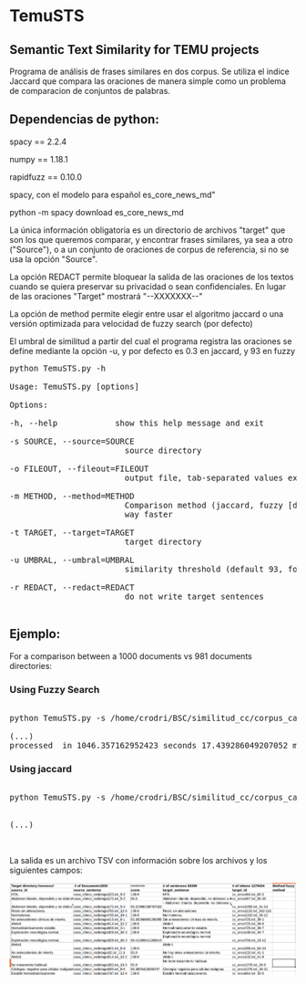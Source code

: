 # TemuSTS
##  Semantic Text Similarity for TEMU projects

Programa de análisis de frases similares en dos corpus. Se utiliza el indice Jaccard que compara las oraciones de manera simple como un problema de comparacion de conjuntos de palabras.

## Dependencias de python:

spacy == 2.2.4

numpy == 1.18.1

rapidfuzz == 0.10.0

spacy, con el modelo para español es_core_news_md"

python -m spacy download es_core_news_md


La única información obligatoria es un directorio de archivos "target" que son los que queremos comparar, y encontrar frases similares, ya sea a otro ("Source"), o a un conjunto de oraciones de corpus de referencia, si no se usa la opción "Source".

La opción REDACT permite bloquear la salida de las oraciones de los textos cuando se quiera preservar su privacidad o sean confidenciales. En lugar de las oraciones "Target" mostrará "--XXXXXXX--"

La opción de method permite elegir entre usar el algoritmo jaccard o una versión optimizada para velocidad de fuzzy search (por defecto)

El umbral de similitud a partir del cual el programa registra las oraciones se define mediante la opción -u, y por defecto es 0.3 en jaccard, y 93 en fuzzy

<pre>
python TemuSTS.py -h

Usage: TemuSTS.py [options]

Options:

-h, --help            show this help message and exit

-s SOURCE, --source=SOURCE
                        source directory

-o FILEOUT, --fileout=FILEOUT
                        output file, tab-separated values extension (.tsv)

-m METHOD, --method=METHOD
                        Comparison method (jaccard, fuzzy [default]) Fuzzy is
                        way faster

-t TARGET, --target=TARGET
                        target directory

-u UMBRAL, --umbral=UMBRAL
                        similarity threshold (default 93, for jaccard use 0.3)

-r REDACT, --redact=REDACT
                        do not write target sentences

</pre>
## Ejemplo:
For a comparison between a 1000 documents vs 981 documents directories:


### Using Fuzzy Search
<pre>

python TemuSTS.py -s /home/crodri/BSC/similitud_cc/corpus_casos_clinicos/radioccc/ -t /home/crodri/BSC/similitud_cc/corpus_casos_clinicos/oncoccc/ -o radioccc_vs_oncoccc.tsv

(...)
processed  in 1046.357162952423 seconds 17.439286049207052 minutes or 0.2906547674867842 hours using fuzzy
</pre>

### Using jaccard
<pre>

python TemuSTS.py -s /home/crodri/BSC/similitud_cc/corpus_casos_clinicos/radioccc/ -t /home/crodri/BSC/similitud_cc/corpus_casos_clinicos/oncoccc/ -o radioccc_vs_oncoccc_jaccard.tsv -m jaccard


(...)


</pre>




La salida es un archivo TSV con información sobre los archivos y los siguientes campos:


![Salida de STS](https://github.com/cayorodriguez/-TemuSTS/blob/master/ejemplo.png)

